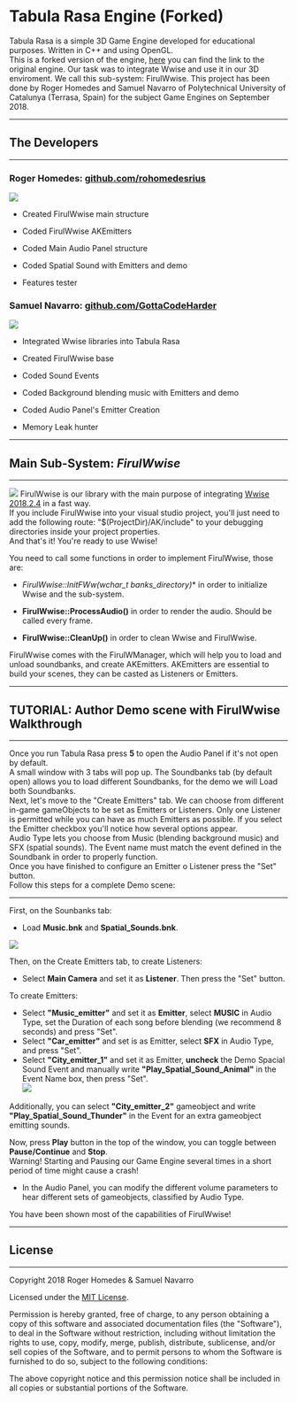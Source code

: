 ﻿# Tabula Rasa Engine (Forked)
Tabula Rasa is a simple 3D Game Engine developed for educational purposes. Written in C++ and using OpenGL.  
This is a forked version of the engine, [here](https://github.com/Wilhelman/Tabula-Rasa-Engine) you can find the link to the original engine. Our task was to integrate Wwise and use it in our 3D enviroment. We call this sub-system: FirulWwise.
This project has been done by Roger Homedes and Samuel Navarro of Polytechnical University of Catalunya (Terrasa, Spain) for the subject Game Engines on September 2018.
  
---------------------------------------------------------------------------------
## The Developers
---------------------------------------------------------------------------------
  
### **Roger Homedes**: [github.com/rohomedesrius](https://github.com/rohomedesrius)   
![](https://66.media.tumblr.com/35eb54fa29cbcb6ef6c12bd866cbb614/tumblr_pk7gn1xheT1vonij4o1_250.jpg)

* Created FirulWwise main structure  
  
* Coded FirulWwise AKEmitters  
  
* Coded Main Audio Panel structure  
  
* Coded Spatial Sound with Emitters and demo  
  
* Features tester  

### **Samuel Navarro**: [github.com/GottaCodeHarder](https://github.com/GottaCodeHarder)   

![](https://66.media.tumblr.com/9386a8fd875197d3a5f9655375f24d22/tumblr_pk5tjrlvUt1vonij4o1_400.png)

* Integrated Wwise libraries into Tabula Rasa  
  
* Created FirulWwise base  
  
* Coded Sound Events  
  
* Coded Background blending music with Emitters and demo  
  
* Coded Audio Panel's Emitter Creation  
  
* Memory Leak hunter  

---------------------------------------------------------------------------------
## Main Sub-System: *FirulWwise* 
---------------------------------------------------------------------------------

![](https://i.gyazo.com/11593b2d740cd71c26dca096dbd9030a.png)
FirulWwise is our library with the main purpose of integrating [Wwise 2018.2.4](https://www.audiokinetic.com/library/edge/?source=Help&id=welcome_to_wwise) in a fast way.  
If you include FirulWwise into your visual studio project, you'll just need to add the following route: "$(ProjectDir)/AK/include" to your debugging directories inside your project properties.  
And that's it! You're ready to use Wwise!  

You need to call some functions in order to implement FirulWwise, those are:  

* **FirulWwise::InitFWw(wchar_t* banks_directory)** in order to initialize Wwise and the sub-system.  
  
* **FirulWwise::ProcessAudio()** in order to render the audio. Should be called every frame.  
  
* **FirulWwise::CleanUp()** in order to clean Wwise and FirulWwise.  
  

FirulWwise comes with the FirulWManager, which will help you to load and unload soundbanks, and create AKEmitters. AKEmitters are essential to build your scenes, they can be casted as Listeners or Emitters.

---------------------------------------------------------------------------------
## TUTORIAL: Author Demo scene with FirulWwise Walkthrough  
---------------------------------------------------------------------------------

Once you run Tabula Rasa press **5** to open the Audio Panel if it's not open by default.  
A small window with 3 tabs will pop up. The Soundbanks tab (by default open) allows you to load different Soundbanks, for the demo we will Load both Soundbanks.   
Next, let's move to the "Create Emitters" tab. We can choose from different in-game gameObjects to be set as Emitters or Listeners. Only one Listener is permitted while you can have as much Emitters as possible. If you select the Emitter checkbox you'll notice how several options appear.  
Audio Type lets you choose from Music (blending background music) and SFX (spatial sounds). The Event name must match the event defined in the Soundbank in order to properly function.  
Once you have finished to configure an Emitter o Listener press the "Set" button.  
Follow this steps for a complete Demo scene:  
  
---------------------------------------------------------------------------------
  
First, on the Sounbanks tab:  
* Load **Music.bnk** and **Spatial_Sounds.bnk**.  

![](https://i.imgur.com/wNo37Rm.gif)  
  
Then, on the Create Emitters tab, to create Listeners:  
* Select **Main Camera** and set it as **Listener**. Then press the "Set" button.  
  
To create Emitters:  
* Select **"Music_emitter"** and set it as **Emitter**, select **MUSIC** in Audio Type, set the Duration of each song before blending (we recommend 8 seconds) and press "Set".  
* Select **"Car_emitter"** and set is as Emitter, select **SFX** in Audio Type, and press "Set".  
* Select **"City_emitter_1"** and set it as Emitter, **uncheck** the Demo Spacial Sound Event and manually write **"Play_Spatial_Sound_Animal"** in the Event Name box, then press "Set".  
![](https://i.imgur.com/w9CZ82g.gif)
  
Additionally, you can select **"City_emitter_2"** gameobject and write **"Play_Spatial_Sound_Thunder"** in the Event for an extra gameobject emitting sounds.  
  
  
Now, press **Play** button in the top of the window, you can toggle between **Pause/Continue** and **Stop**.  
Warning! Starting and Pausing our Game Engine several times in a short period of time might cause a crash!    
  
* In the Audio Panel, you can modify the different volume parameters to hear different sets of gameobjects, classified by Audio Type. 
  
You have been shown most of the capabilities of FirulWwise!  
  
---------------------------------------------------------------------------------
## License  
---------------------------------------------------------------------------------
Copyright 2018 Roger Homedes & Samuel Navarro

Licensed under the [MIT License](https://github.com/rohomedesrius/Tabula-Rasa-Engine/blob/master/LICENSE).

Permission is hereby granted, free of charge, to any person obtaining a copy of this software and associated documentation files (the "Software"), to deal in the Software without restriction, including without limitation the rights to use, copy, modify, merge, publish, distribute, sublicense, and/or sell copies of the Software, and to permit persons to whom the Software is furnished to do so, subject to the following conditions:

The above copyright notice and this permission notice shall be included in all copies or substantial portions of the Software.
